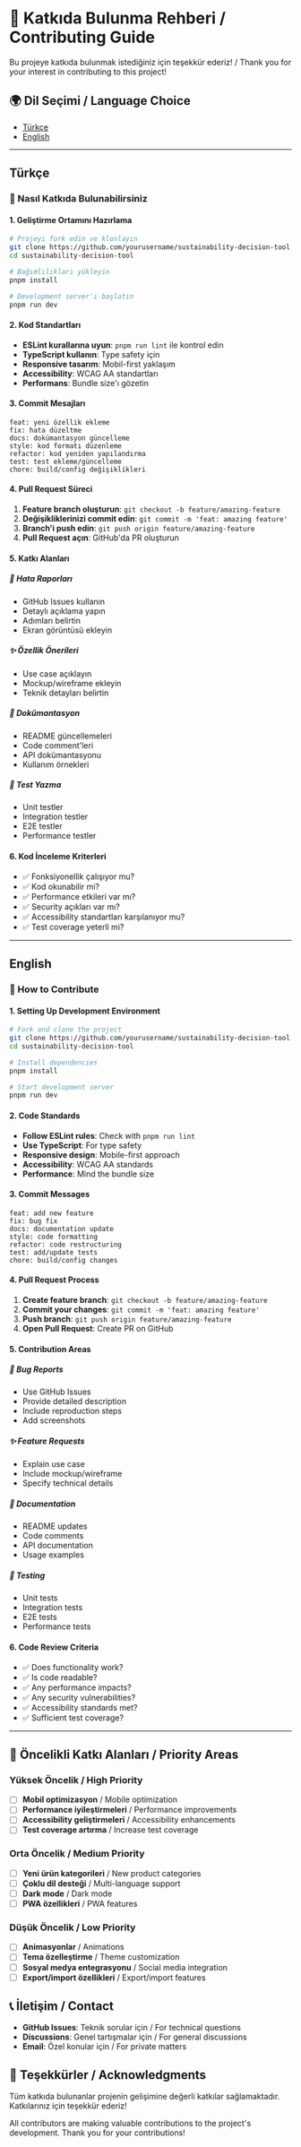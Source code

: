 # 🤝 Katkıda Bulunma Rehberi / Contributing Guide

Bu projeye katkıda bulunmak istediğiniz için teşekkür ederiz! / Thank you for your interest in contributing to this project!

## 🌍 Dil Seçimi / Language Choice
- [Türkçe](#türkçe)
- [English](#english)

---

## Türkçe

### 🚀 Nasıl Katkıda Bulunabilirsiniz

#### 1. Geliştirme Ortamını Hazırlama
```bash
# Projeyi fork edin ve klonlayın
git clone https://github.com/yourusername/sustainability-decision-tool.git
cd sustainability-decision-tool

# Bağımlılıkları yükleyin
pnpm install

# Development server'ı başlatın
pnpm run dev
```

#### 2. Kod Standartları
- **ESLint kurallarına uyun**: `pnpm run lint` ile kontrol edin
- **TypeScript kullanın**: Type safety için
- **Responsive tasarım**: Mobil-first yaklaşım
- **Accessibility**: WCAG AA standartları
- **Performans**: Bundle size'ı gözetin

#### 3. Commit Mesajları
```
feat: yeni özellik ekleme
fix: hata düzeltme
docs: dokümantasyon güncelleme
style: kod formatı düzenleme
refactor: kod yeniden yapılandırma
test: test ekleme/güncelleme
chore: build/config değişiklikleri
```

#### 4. Pull Request Süreci
1. **Feature branch oluşturun**: `git checkout -b feature/amazing-feature`
2. **Değişikliklerinizi commit edin**: `git commit -m 'feat: amazing feature'`
3. **Branch'i push edin**: `git push origin feature/amazing-feature`
4. **Pull Request açın**: GitHub'da PR oluşturun

#### 5. Katkı Alanları

##### 🐛 Hata Raporları
- GitHub Issues kullanın
- Detaylı açıklama yapın
- Adımları belirtin
- Ekran görüntüsü ekleyin

##### ✨ Özellik Önerileri
- Use case açıklayın
- Mockup/wireframe ekleyin
- Teknik detayları belirtin

##### 📝 Dokümantasyon
- README güncellemeleri
- Code comment'leri
- API dokümantasyonu
- Kullanım örnekleri

##### 🧪 Test Yazma
- Unit testler
- Integration testler
- E2E testler
- Performance testler

#### 6. Kod İnceleme Kriterleri
- ✅ Fonksiyonellik çalışıyor mu?
- ✅ Kod okunabilir mi?
- ✅ Performance etkileri var mı?
- ✅ Security açıkları var mı?
- ✅ Accessibility standartları karşılanıyor mu?
- ✅ Test coverage yeterli mi?

---

## English

### 🚀 How to Contribute

#### 1. Setting Up Development Environment
```bash
# Fork and clone the project
git clone https://github.com/yourusername/sustainability-decision-tool.git
cd sustainability-decision-tool

# Install dependencies
pnpm install

# Start development server
pnpm run dev
```

#### 2. Code Standards
- **Follow ESLint rules**: Check with `pnpm run lint`
- **Use TypeScript**: For type safety
- **Responsive design**: Mobile-first approach
- **Accessibility**: WCAG AA standards
- **Performance**: Mind the bundle size

#### 3. Commit Messages
```
feat: add new feature
fix: bug fix
docs: documentation update
style: code formatting
refactor: code restructuring
test: add/update tests
chore: build/config changes
```

#### 4. Pull Request Process
1. **Create feature branch**: `git checkout -b feature/amazing-feature`
2. **Commit your changes**: `git commit -m 'feat: amazing feature'`
3. **Push branch**: `git push origin feature/amazing-feature`
4. **Open Pull Request**: Create PR on GitHub

#### 5. Contribution Areas

##### 🐛 Bug Reports
- Use GitHub Issues
- Provide detailed description
- Include reproduction steps
- Add screenshots

##### ✨ Feature Requests
- Explain use case
- Include mockup/wireframe
- Specify technical details

##### 📝 Documentation
- README updates
- Code comments
- API documentation
- Usage examples

##### 🧪 Testing
- Unit tests
- Integration tests
- E2E tests
- Performance tests

#### 6. Code Review Criteria
- ✅ Does functionality work?
- ✅ Is code readable?
- ✅ Any performance impacts?
- ✅ Any security vulnerabilities?
- ✅ Accessibility standards met?
- ✅ Sufficient test coverage?

---

## 🎯 Öncelikli Katkı Alanları / Priority Areas

### Yüksek Öncelik / High Priority
- [ ] **Mobil optimizasyon** / Mobile optimization
- [ ] **Performance iyileştirmeleri** / Performance improvements
- [ ] **Accessibility geliştirmeleri** / Accessibility enhancements
- [ ] **Test coverage artırma** / Increase test coverage

### Orta Öncelik / Medium Priority
- [ ] **Yeni ürün kategorileri** / New product categories
- [ ] **Çoklu dil desteği** / Multi-language support
- [ ] **Dark mode** / Dark mode
- [ ] **PWA özellikleri** / PWA features

### Düşük Öncelik / Low Priority
- [ ] **Animasyonlar** / Animations
- [ ] **Tema özelleştirme** / Theme customization
- [ ] **Sosyal medya entegrasyonu** / Social media integration
- [ ] **Export/import özellikleri** / Export/import features

## 📞 İletişim / Contact

- **GitHub Issues**: Teknik sorular için / For technical questions
- **Discussions**: Genel tartışmalar için / For general discussions
- **Email**: Özel konular için / For private matters

## 🙏 Teşekkürler / Acknowledgments

Tüm katkıda bulunanlar projenin gelişimine değerli katkılar sağlamaktadır. Katkılarınız için teşekkür ederiz!

All contributors are making valuable contributions to the project's development. Thank you for your contributions!


